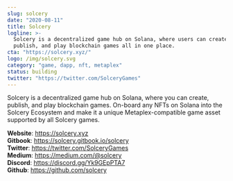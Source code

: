 ```yaml
---
slug: solcery
date: "2020-08-11"
title: Solcery
logline: >-
  Solcery is a decentralized game hub on Solana, where users can create,
  publish, and play blockchain games all in one place.
cta: "https://solcery.xyz/"
logo: /img/solcery.svg
category: "game, dapp, nft, metaplex"
status: building
twitter: "https://twitter.com/SolceryGames"
---
```


Solcery is a decentralized game hub on Solana, where you can create, publish, and play blockchain games. On-board any NFTs on Solana into the Solcery Ecosystem and make it a unique Metaplex-compatible game asset supported by all Solcery games.

<b>Website</b>: https://solcery.xyz </br>
<b>Gitbook</b>: https://solcery.gitbook.io/solcery </br>
<b>Twitter</b>: https://twitter.com/SolceryGames </br>
<b>Medium</b>: https://medium.com/@solcery </br>
<b>Discord</b>: https://discord.gg/Yk9GEpPTA7 </br>
<b>Github</b>: https://github.com/solcery </br>
